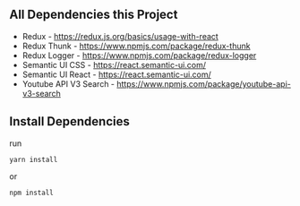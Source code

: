 ## All Dependencies this Project

- Redux - https://redux.js.org/basics/usage-with-react
- Redux Thunk - https://www.npmjs.com/package/redux-thunk
- Redux Logger - https://www.npmjs.com/package/redux-logger
- Semantic UI CSS - https://react.semantic-ui.com/
- Semantic UI React - https://react.semantic-ui.com/
- Youtube API V3 Search - https://www.npmjs.com/package/youtube-api-v3-search

## Install Dependencies

run 

```
yarn install
```

or

```
npm install
```